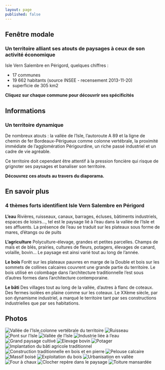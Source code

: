 ```yaml
---
layout: page
published: false
---
```


## Fenêtre modale
### Un territoire alliant ses atouts de paysages à ceux de son activité économique

Isle Vern Salembre en Périgord, quelques chiffres :
- 17 communes
- 19 662 habitants (source INSEE - recensement 2013-11-20)
- superficie de 305 km2

**Cliquez sur chaque commune pour découvrir ses spécificités**




## Informations
### Un territoire dynamique

De nombreux atouts : la vallée de l’Isle, l’autoroute A 89 et la ligne de chemin de fer Bordeaux-Périgueux comme colonne vertébrale, la proximité immédiate de l’agglomération
Périgourdine, un riche passé industriel et un cadre de vie agréable.

Ce territoire doit cependant être attentif à la pression foncière qui risque de grignoter ses paysages et banaliser son territoire.

**Découvrez ces atouts au travers du diaporama.**



## En savoir plus
### 4 thèmes forts identifient Isle Vern Salembre en Périgord

**L’eau**
Rivières, ruisseaux, canaux, barrages, écluses, bâtiments industriels,
espaces de loisirs…, tel est le paysage lié à l’eau dans la vallée de l’Isle et ses affluents.
La présence de l’eau se traduit sur les plateaux sous forme de mares, d’étangs ou de puits

**L’agriculture**
Polyculture-élevage, grandes et petites parcelles.
Champs de maïs et de blés, prairies, cultures de fleurs, potagers,
élevages de canard, volaille, bovin…
Le paysage est ainsi varié tout au long de l’année.

**Le bois**
Forêt sur les plateaux pauvres en marge de la Double et bois sur les sommets de collines calcaires couvrent une grande partie du territoire. 
Le bois utilisé en colombage dans l’architecture traditionnelle l’est sous d’autres formes dans l’architecture contemporaine.

**Le bâti**
Des villages tout au long de la vallée, d’autres à flanc de coteaux.
Des fermes isolées en plaine comme sur les coteaux. 
Le XXème siècle, par son dynamisme industriel, a marqué le territoire tant par ses constructions industrielles que par ses habitations.



## Photos
![Vallée de l'Isle,colonne vertébrale du territoire](/data/images/1/portrait/1_portrait_00.jpg)
![Ruisseau](/data/images/1/portrait/1_portrait_01.jpg)
![Pont sur l’Isle](/data/images/1/portrait/1_portrait_02.jpg)
![Vallée de l’Isle](/data/images/1/portrait/1_portrait_03.jpg)
![Industrie liée à l’eau](/data/images/1/portrait/1_portrait_04.jpg)
![Grand paysage cultivé](/data/images/1/portrait/1_portrait_05.jpg)
![Elevage bovin](/data/images/1/portrait/1_portrait_06.jpg)
![Potager](/data/images/1/portrait/1_portrait_07.jpg)
![Implantation du bâti agricole traditionnel](/data/images/1/portrait/1_portrait_08.jpg)
![Construction traditionnelle en bois et en pierre](/data/images/1/portrait/1_portrait_09.jpg)
![Pelouse calcaire](/data/images/1/portrait/1_portrait_10.jpg)
![Massif boisé](/data/images/1/portrait/1_portrait_11.jpg)
![Exploitation du bois](/data/images/1/portrait/1_portrait_12.jpg)
![Urbanisation en vallée](/data/images/1/portrait/1_portrait_13.jpg)
![Four à chaux](/data/images/1/portrait/1_portrait_14.jpg)
![Clocher repère dans le paysage](/data/images/1/portrait/1_portrait_15.jpg)
![Toiture mansardée](/data/images/1/portrait/1_portrait_16.jpg)
